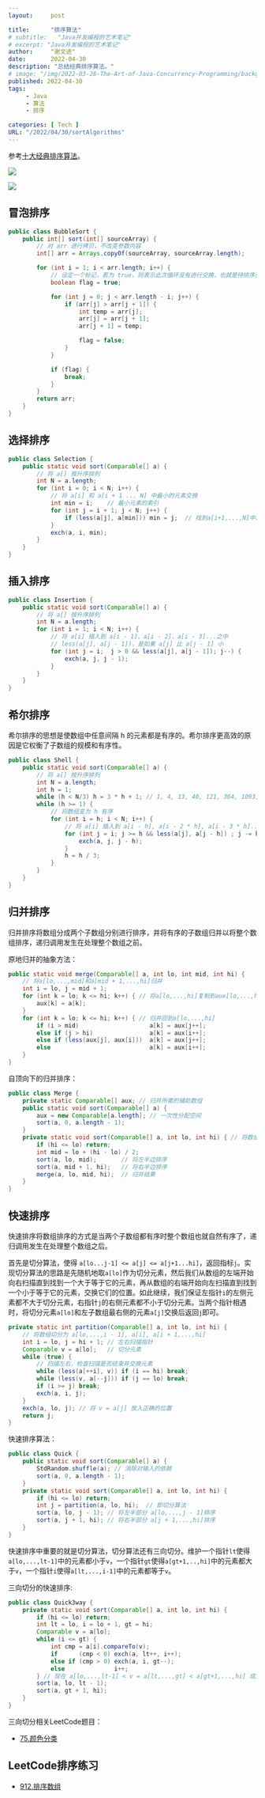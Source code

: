 ```yaml
---
layout:     post

title:      "排序算法"
# subtitle:   "Java并发编程的艺术笔记"
# excerpt: "Java并发编程的艺术笔记"
author:     "谢文进"
date:       2022-04-30
description: "总结经典排序算法。"
# image: "/img/2022-03-28-The-Art-of-Java-Concurrency-Programming/background.jpg"
published: 2022-04-30 
tags:
     - Java
     - 算法
     - 排序

categories: [ Tech ]
URL: "/2022/04/30/sortAlgorithms"
---
```

参考[十大经典排序算法](https://www.runoob.com/w3cnote/ten-sorting-algorithm.html)。

![](/img/2022-04-30-sortAlgorithms/sort.png)

![](/img/2022-04-30-sortAlgorithms/sort-2.png)
## 冒泡排序
```java
public class BubbleSort {
    public int[] sort(int[] sourceArray) {
        // 对 arr 进行拷贝，不改变参数内容
        int[] arr = Arrays.copyOf(sourceArray, sourceArray.length);

        for (int i = 1; i < arr.length; i++) {
            // 设定一个标记，若为 true，则表示此次循环没有进行交换，也就是待排序列已经有序，排序已经完成
            boolean flag = true;

            for (int j = 0; j < arr.length - i; j++) {
                if (arr[j] > arr[j + 1]) {
                    int temp = arr[j];
                    arr[j] = arr[j + 1];
                    arr[j + 1] = temp;

                    flag = false;
                }
            }

            if (flag) {
                break;
            }
        }
        return arr;
    }
}
```
## 选择排序
```java
public class Selection {
    public static void sort(Comparable[] a) {
        // 将 a[] 按升序排列
        int N = a.length;
        for (int i = 0; i < N; i++) {
            // 将 a[i] 和 a[i + 1 ... N] 中最小的元素交换
            int min = i;    // 最小元素的索引
            for (int j = i + 1; j < N; j++) {
                if (less(a[j], a[min])) min = j;  // 找到a[i+1,...,N]中最小的元素
            }
            exch(a, i, min);
        }
    }
}
```
## 插入排序
```java
public class Insertion {
    public static void sort(Comparable[] a) {
        // 将 a[] 按升序排列
        int N = a.length;
        for (int i = 1; i < N; i++) {
            // 将 a[i] 插入到 a[i - 1]、a[i - 2]、a[i - 3]...之中
            // less(a[j], a[j - 1])，是如果 a[j] 比 a[j - 1] 小
            for (int j = i;  j > 0 && less(a[j], a[j - 1]); j--) {
                exch(a, j, j - 1);
            }
        }
    }
}
```
## 希尔排序
希尔排序的思想是使数组中任意间隔 h 的元素都是有序的。希尔排序更高效的原因是它权衡了子数组的规模和有序性。

```java
public class Shell {
    public static void sort(Comparable[] a) {
        // 将 a[] 按升序排列
        int N = a.length;
        int h = 1;
        while (h < N/3) h = 3 * h + 1; // 1, 4, 13, 40, 121, 364, 1093, ...
        while (h >= 1) {
            // 将数组变为 h 有序
            for (int i = h; i < N; i++) {
                // 将 a[i] 插入到 a[i - h], a[i - 2 * h], a[i - 3 * h]...之中
                for (int j = i; j >= h && less(a[j], a[j - h]) ; j -= h) {
                    exch(a, j, j - h);
                }
                h = h / 3;
            }
        }
    }
}
```
## 归并排序
归并排序将数组分成两个子数组分别进行排序，并将有序的子数组归并以将整个数组排序，递归调用发生在处理整个数组之前。

原地归并的抽象方法：
```java
public static void merge(Comparable[] a, int lo, int mid, int hi) {
    // 将a[lo,...,mid]和a[mid + 1,...,hi]归并
    int i = lo, j = mid + 1;
    for (int k = lo; k <= hi; k++) { // 将a[lo,...,hi]复制到aux[lo,...,hi]
        aux[k] = a[k];
    }
    for (int k = lo; k <= hi; k++) { // 归并回到a[lo,...,hi]
        if (i > mid)                    a[k] = aux[j++];
        else if (j > hi)                a[k] = aux[i++];
        else if (less(aux[j], aux[i]))  a[k] = aux[j++];
        else                            a[k] = aux[i++];
    }
}
```
自顶向下的归并排序：
```java
public class Merge {
    private static Comparable[] aux; // 归并所需的辅助数组
    public static void sort(Comparable[] a) {
        aux = new Comparable[a.length]; // 一次性分配空间
        sort(a, 0, a.length - 1);
    }
    private static void sort(Comparable[] a, int lo, int hi) { // 将数组a[lo,...,hi]排序
        if (hi <= lo) return;
        int mid = lo + (hi - lo) / 2;
        sort(a, lo, mid);       // 将左半边排序
        sort(a, mid + 1, hi);   // 将右半边排序
        merge(a, lo, mid, hi);  // 归并结果
    }
}
```
## 快速排序
快速排序将数组排序的方式是当两个子数组都有序时整个数组也就自然有序了，递归调用发生在处理整个数组之后。

首先是切分算法，使得 `a[lo...j-1] <= a[j] <= a[j+1...hi]`，返回指标`j`。实现切分算法的思路是先随机地取`a[lo]`作为切分元素，然后我们从数组的左端开始向右扫描直到找到一个大于等于它的元素，再从数组的右端开始向左扫描直到找到一个小于等于它的元素，交换它们的位置。如此继续，我们保证左指针`i`的左侧元素都不大于切分元素，右指针`j`的右侧元素都不小于切分元素。当两个指针相遇时，将切分元素`a[lo]`和左子数组最右侧的元素`a[j]`交换后返回`j`即可。

```java
private static int partition(Comparable[] a, int lo, int hi) {
    // 将数组切分为 a[lo,...,i - 1], a[i], a[i + 1,...,hi]
    int i = lo, j = hi + 1; // 左右扫描指针
    Comparable v = a[lo];   // 切分元素
    while (true) {
        // 扫描左右，检查扫描是否结束并交换元素
        while (less(a[++i], v)) if (i == hi) break;
        while (less(v, a[--j])) if (j == lo) break;
        if (i >= j) break;
        exch(a, i, j);
    }
    exch(a, lo, j); // 将 v = a[j] 放入正确的位置
    return j;
}
```
快速排序算法：
```java
public class Quick {
    public static void sort(Comparable[] a) {
        StdRandom.shuffle(a); // 消除对输入的依赖
        sort(a, 0, a.length - 1);
    }
    private static void sort(Comparable[] a, int lo, int hi) {
        if (hi <= lo) return;
        int j = partition(a, lo, hi);  // 即切分算法
        sort(a, lo, j - 1); // 将左半部分 a[lo,...,j - 1]排序
        sort(a, j + 1, hi); // 将右半部分 a[j + 1,...,hi]排序
    }
}
```
快速排序中重要的就是切分算法，切分算法还有三向切分。维护一个指针`lt`使得`a[lo,...,lt-1]`中的元素都小于`v`，一个指针`gt`使得`a[gt+1,..,hi]`中的元素都大于`v`，一个指针`i`使得`a[lt,...,i-1]`中的元素都等于`v`。

三向切分的快速排序:
```java
public class Quick3way {
    private static void sort(Comparable[] a, int lo, int hi) {
        if (hi <= lo) return;
        int lt = lo, i = lo + 1, gt = hi;
        Comparable v = a[lo];
        while (i <= gt) {
            int cmp = a[i].compareTo(v);
            if      (cmp < 0) exch(a, lt++, i++);
            else if (cmp > 0) exch(a, i, gt--);
            else              i++;
        } // 现在 a[lo,...,lt-1] < v = a[lt,...,gt] < a[gt+1,...,hi] 成立
        sort(a, lo, lt - 1);
        sort(a, gt + 1, hi);
    }
}
```
三向切分相关LeetCode题目：
* [75.颜色分类](https://leetcode-cn.com/problems/sort-colors/)




## LeetCode排序练习
* [912.排序数组](https://leetcode-cn.com/problems/sort-an-array/)
